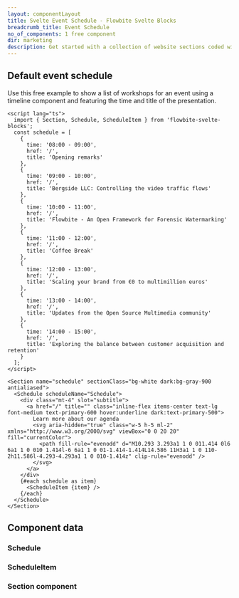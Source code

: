 ```yaml
---
layout: componentLayout
title: Svelte Event Schedule - Flowbite Svelte Blocks
breadcrumb_title: Event Schedule
no_of_components: 1 free component
dir: marketing
description: Get started with a collection of website sections coded with Tailwind CSS to show the schedule of an event inside a timeline featuring a title, speaker, and description.
---
```


<script>
  import { TableProp, TableDefaultRow, CompoAttributesViewer } from '../utils'
  import componentData1 from '../component-data/Schedule.json'
  import componentData2 from '../component-data/ScheduleItem.json'
  import componentData3 from '../component-data/Section.json'
</script>

## Default event schedule

Use this free example to show a list of workshops for an event using a timeline component and featuring the time and title of the presentation.

```svelte example
<script lang="ts">
  import { Section, Schedule, ScheduleItem } from 'flowbite-svelte-blocks';
  const schedule = [
    {
      time: '08:00 - 09:00',
      href: '/',
      title: 'Opening remarks'
    },
    {
      time: '09:00 - 10:00',
      href: '/',
      title: 'Bergside LLC: Controlling the video traffic flows'
    },
    {
      time: '10:00 - 11:00',
      href: '/',
      title: 'Flowbite - An Open Framework for Forensic Watermarking'
    },
    {
      time: '11:00 - 12:00',
      href: '/',
      title: 'Coffee Break'
    },
    {
      time: '12:00 - 13:00',
      href: '/',
      title: 'Scaling your brand from €0 to multimillion euros'
    },
    {
      time: '13:00 - 14:00',
      href: '/',
      title: 'Updates from the Open Source Multimedia community'
    },
    {
      time: '14:00 - 15:00',
      href: '/',
      title: 'Exploring the balance between customer acquisition and retention'
    }
  ];
</script>

<Section name="schedule" sectionClass="bg-white dark:bg-gray-900 antialiased">
  <Schedule scheduleName="Schedule">
    <div class="mt-4" slot="subtitle">
      <a href="/" title="" class="inline-flex items-center text-lg font-medium text-primary-600 hover:underline dark:text-primary-500">
        Learn more about our agenda
        <svg aria-hidden="true" class="w-5 h-5 ml-2" xmlns="http://www.w3.org/2000/svg" viewBox="0 0 20 20" fill="currentColor">
          <path fill-rule="evenodd" d="M10.293 3.293a1 1 0 011.414 0l6 6a1 1 0 010 1.414l-6 6a1 1 0 01-1.414-1.414L14.586 11H3a1 1 0 110-2h11.586l-4.293-4.293a1 1 0 010-1.414z" clip-rule="evenodd" />
        </svg>
      </a>
    </div>
    {#each schedule as item}
      <ScheduleItem {item} />
    {/each}
  </Schedule>
</Section>
```

## Component data

### Schedule

<CompoAttributesViewer componentData={componentData1}/>

### ScheduleItem

<CompoAttributesViewer componentData={componentData2}/>

### Section component

<CompoAttributesViewer componentData={componentData3}/>
